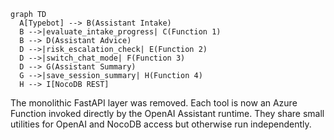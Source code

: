 ```mermaid
graph TD
  A[Typebot] --> B(Assistant Intake)
  B -->|evaluate_intake_progress| C(Function 1)
  B --> D(Assistant Advice)
  D -->|risk_escalation_check| E(Function 2)
  D -->|switch_chat_mode| F(Function 3)
  D --> G(Assistant Summary)
  G -->|save_session_summary| H(Function 4)
  H --> I[NocoDB REST]
```

The monolithic FastAPI layer was removed. Each tool is now an Azure Function
invoked directly by the OpenAI Assistant runtime. They share small utilities
for OpenAI and NocoDB access but otherwise run independently.
